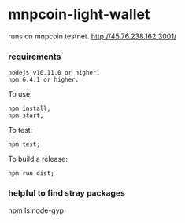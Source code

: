 # mnpcoin-light-wallet

runs on mnpcoin testnet.
http://45.76.238.162:3001/

### requirements

```
nodejs v10.11.0 or higher.
npm 6.4.1 or higher.
```

To use:
```
npm install;
npm start;
```

To test:
```
npm test;
```

To build a release:
```
npm run dist;
```

### helpful to find stray packages

npm ls node-gyp
